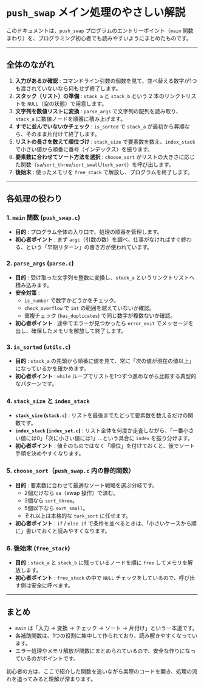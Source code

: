 # `push_swap` メイン処理のやさしい解説

このドキュメントは、`push_swap` プログラムのエントリーポイント（`main` 関数まわり）を、プログラミング初心者でも読みやすいようにまとめたものです。

---

## 全体のながれ
1. **入力があるか確認** : コマンドライン引数の個数を見て、並べ替える数字が1つも渡されていないなら何もせず終了します。
2. **スタック（リスト）の準備** : `stack_a` と `stack_b` という 2 本のリンクトリストを `NULL`（空の状態）で用意します。
3. **文字列を数値リストに変換** : `parse_args` で文字列の配列を読み取り、`stack_a` に数値ノードを順番に積み上げます。
4. **すでに並んでいないかチェック** : `is_sorted` で `stack_a` が最初から昇順なら、そのまま片付けて終了します。
5. **リストの長さを数えて順位づけ** : `stack_size` で要素数を数え、`index_stack` で小さい値から順番に番号（インデックス）を振ります。
6. **要素数に合わせてソート方法を選択** : `choose_sort` がリストの大きさに応じた関数（`sa`/`sort_three`/`sort_small`/`turk_sort`）を呼び出します。
7. **後始末** : 使ったメモリを `free_stack` で解放し、プログラムを終了します。

---

## 各処理の役わり

### 1. `main` 関数 (`push_swap.c`)
- **目的** : プログラム全体の入り口で、処理の順番を管理します。
- **初心者ポイント** : まず `argc`（引数の数）を調べ、仕事がなければすぐ終わる、という「早期リターン」の書き方が使われています。

### 2. `parse_args` (`parse.c`)
- **目的** : 受け取った文字列を整数に変換し、`stack_a` というリンクトリストへ積み込みます。
- **安全対策** :
  - `is_number` で数字かどうかをチェック。
  - `check_overflow` で `int` の範囲を越えていないか確認。
  - 重複チェック (`has_duplicates`) で同じ数字が複数ないか確認。
- **初心者ポイント** : 途中でエラーが見つかったら `error_exit` でメッセージを出し、確保したメモリを解放して終了します。

### 3. `is_sorted` (`utils.c`)
- **目的** : `stack_a` の先頭から順番に値を見て、常に「次の値が現在の値以上」になっているかを確かめます。
- **初心者ポイント** : `while` ループでリストを1つずつ進めながら比較する典型的なパターンです。

### 4. `stack_size` と `index_stack`
- **`stack_size` (`stack.c`)** : リストを最後までたどって要素数を数えるだけの関数です。
- **`index_stack` (`index_set.c`)** : リスト全体を何度か走査しながら、「一番小さい値には0」「次に小さい値には1」…という具合に `index` を振り分けます。
- **初心者ポイント** : 値そのものではなく「順位」を付けておくと、後でソート手順を決めやすくなります。

### 5. `choose_sort`（`push_swap.c` 内の静的関数）
- **目的** : 要素数に合わせて最適なソート戦略を選ぶ分岐です。
  - 2個だけなら `sa`（swap 操作）で済む。
  - 3個なら `sort_three`。
  - 5個以下なら `sort_small`。
  - それ以上は本格的な `turk_sort` に任せます。
- **初心者ポイント** : `if` / `else if` で条件を並べるときは、「小さいケースから順に」書いておくと読みやすくなります。

### 6. 後始末 (`free_stack`)
- **目的** : `stack_a` と `stack_b` に残っているノードを順に `free` してメモリを解放します。
- **初心者ポイント** : `free_stack` の中で `NULL` チェックをしているので、呼び出す側は安全に呼べます。

---

## まとめ
- `main` は「入力 → 変換 → チェック → ソート → 片付け」という一本道です。
- 各補助関数は、1つの役割に集中して作られており、読み解きやすくなっています。
- エラー処理やメモリ解放が関数にまとめられているので、安全な作りになっているのがポイントです。

初心者の方は、ここで紹介した関数を追いながら実際のコードを開き、処理の流れを追ってみると理解が深まります。
